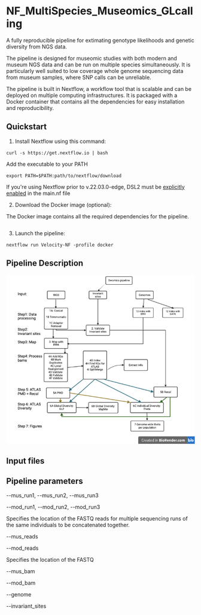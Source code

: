 # NF_MultiSpecies_Museomics_GLcalling

A fully reproducible pipeline for extimating genotype likelihoods and genetic diversity from NGS data. 

The pipeline is designed for museomic studies with both modern and museum NGS data and can 
be run on multiple species simultaneously. It is particularly well suited to low coverage 
whole genome sequencing data from museum samples, where SNP calls can be unreliable. 

The pipeline is built in Nextflow, a workflow tool that is scalable and can be deployed on multiple
computing infrastructures. It is packaged with a Docker container that contains all the dependencies 
for easy installation and reproducibility. 

## Quickstart

1. Install Nextflow using this command: 

```
curl -s https://get.nextflow.io | bash 
```

Add the executable to your PATH

```
export PATH=$PATH:path/to/nextflow/download
```

If you're using Nextflow prior to v.22.03.0-edge, DSL2 must be [explicitly enabled](https://www.nextflow.io/docs/latest/dsl1.html) in the main.nf file

2. Download the Docker image (optional):

The Docker image contains all the required dependencies for the pipeline. 

```

```

3. Launch the pipeline:

```
nextflow run Velocity-NF -profile docker
```

## Pipeline Description

![alt_txt](https://github.com/alexjvr1/NF_MultiSpecies_Museomics_GLcalling/blob/main/docs/images/Velocity_Pipeline.png)

## Input files



## Pipeline parameters


--mus_run1, --mus_run2, --mus_run3

--mod_run1, --mod_run2, --mod_run3

Specifies the location of the FASTQ reads for multiple sequencing runs of the same individuals to be concatenated together. 

--mus_reads

--mod_reads

Specifies the location of the FASTQ

--mus_bam

--mod_bam


--genome


--invariant_sites


